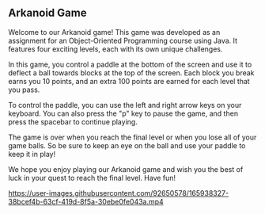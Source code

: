 ## Arkanoid Game

Welcome to our Arkanoid game! This game was developed as an assignment for an Object-Oriented Programming course using Java. It features four exciting levels, each with its own unique challenges.

In this game, you control a paddle at the bottom of the screen and use it to deflect a ball towards blocks at the top of the screen. Each block you break earns you 10 points, and an extra 100 points are earned for each level that you pass.

To control the paddle, you can use the left and right arrow keys on your keyboard. You can also press the "p" key to pause the game, and then press the spacebar to continue playing.

The game is over when you reach the final level or when you lose all of your game balls. So be sure to keep an eye on the ball and use your paddle to keep it in play!

We hope you enjoy playing our Arkanoid game and wish you the best of luck in your quest to reach the final level. Have fun!



https://user-images.githubusercontent.com/92650578/165938327-38bcef4b-63cf-419d-8f5a-30ebe0fe043a.mp4

